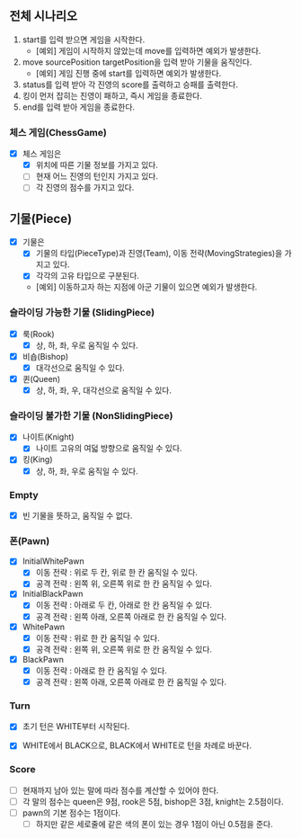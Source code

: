 ## 전체 시나리오

1. start를 입력 받으면 게임을 시작한다.
    - [예외] 게임이 시작하지 않았는데 move를 입력하면 예외가 발생한다.
2. move sourcePosition targetPosition을 입력 받아 기물을 움직인다.
    - [예외] 게임 진행 중에 start를 입력하면 예외가 발생한다.
3. status를 입력 받아 각 진영의 score를 출력하고 승패를 출력한다.
4. 킹이 먼저 잡히는 진영이 패하고, 즉시 게임을 종료한다.
5. end를 입력 받아 게임을 종료한다.

### 체스 게임(ChessGame)

- [x] 체스 게임은
    - [x] 위치에 따른 기물 정보를 가지고 있다.
    - [ ] 현재 어느 진영의 턴인지 가지고 있다.
    - [ ] 각 진영의 점수를 가지고 있다.

## 기물(Piece)

- [x] 기물은
    - [x] 기물의 타입(PieceType)과 진영(Team), 이동 전략(MovingStrategies)을 가지고 있다.
    - [x] 각각의 고유 타입으로 구분된다.
    - [예외] 이동하고자 하는 지점에 아군 기물이 있으면 예외가 발생한다.

### 슬라이딩 가능한 기물 (SlidingPiece)

- [x] 룩(Rook)
    - [x] 상, 하, 좌, 우로 움직일 수 있다.
- [x] 비숍(Bishop)
    - [x] 대각선으로 움직일 수 있다.
- [x] 퀸(Queen)
    - [x] 상, 하, 좌, 우, 대각선으로 움직일 수 있다.

### 슬라이딩 불가한 기물 (NonSlidingPiece)

- [x] 나이트(Knight)
    - [x] 나이트 고유의 여덟 방향으로 움직일 수 있다.
- [x] 킹(King)
    - [x] 상, 하, 좌, 우로 움직일 수 있다.

### Empty

- [x] 빈 기물을 뜻하고, 움직일 수 없다.

### 폰(Pawn)

- [x] InitialWhitePawn
    - [x] 이동 전략 : 위로 두 칸, 위로 한 칸 움직일 수 있다.
    - [x] 공격 전략 : 왼쪽 위, 오른쪽 위로 한 칸 움직일 수 있다.
- [x] InitialBlackPawn
    - [x] 이동 전략 : 아래로 두 칸, 아래로 한 칸 움직일 수 있다.
    - [x] 공격 전략 : 왼쪽 아래, 오른쪽 아래로 한 칸 움직일 수 있다.
- [x] WhitePawn
    - [x] 이동 전략 : 위로 한 칸 움직일 수 있다.
    - [x] 공격 전략 : 왼쪽 위, 오른쪽 위로 한 칸 움직일 수 있다.
- [x] BlackPawn
    - [x] 이동 전략 : 아래로 한 칸 움직일 수 있다.
    - [x] 공격 전략 : 왼쪽 아래, 오른쪽 아래로 한 칸 움직일 수 있다.

### Turn

- [x] 초기 턴은 WHITE부터 시작된다.
- [x] WHITE에서 BLACK으로, BLACK에서 WHITE로 턴을 차례로 바꾼다.


### Score
- [ ] 현재까지 남아 있는 말에 따라 점수를 계산할 수 있어야 한다.
- [ ] 각 말의 점수는 queen은 9점, rook은 5점, bishop은 3점, knight는 2.5점이다.
- [ ] pawn의 기본 점수는 1점이다. 
  - [ ] 하지만 같은 세로줄에 같은 색의 폰이 있는 경우 1점이 아닌 0.5점을 준다.
